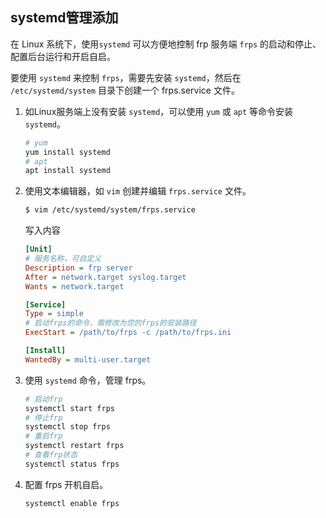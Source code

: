 ## systemd管理添加

在 Linux 系统下，使用`systemd` 可以方便地控制 frp 服务端 `frps` 的启动和停止、配置后台运行和开启自启。

要使用 `systemd` 来控制 `frps`，需要先安装 `systemd`，然后在 `/etc/systemd/system` 目录下创建一个 frps.service 文件。

1. 如Linux服务端上没有安装 `systemd`，可以使用 `yum` 或 `apt` 等命令安装 `systemd`。
   ```sh
   # yum
   yum install systemd
   # apt
   apt install systemd
   ```
2. 使用文本编辑器，如 `vim` 创建并编辑 `frps.service` 文件。
   ```sh
   $ vim /etc/systemd/system/frps.service
   ```
   
    写入内容
   ```ini
   [Unit]
   # 服务名称，可自定义
   Description = frp server
   After = network.target syslog.target
   Wants = network.target
   
   [Service]
   Type = simple
   # 启动frps的命令，需修改为您的frps的安装路径
   ExecStart = /path/to/frps -c /path/to/frps.ini
   
   [Install]
   WantedBy = multi-user.target
   ```
3. 使用 `systemd` 命令，管理 frps。
   ```sh
   # 启动frp
   systemctl start frps
   # 停止frp
   systemctl stop frps
   # 重启frp
   systemctl restart frps
   # 查看frp状态
   systemctl status frps
   ```
4. 配置 frps 开机自启。
   ```sh
   systemctl enable frps
   ```
